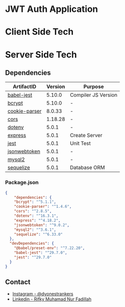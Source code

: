 # JWT Auth Application

# Client Side Tech

# Server Side Tech

## Dependencies
| ArtifactID                                                  | Version | Purpose             |
|-------------------------------------------------------------|---------|---------------------|
| [babel-jest](https://babeljs.io/setup#installation)         | 5.10.0  | Compiler JS Version |
| [bcrypt](https://github.com/kelektiv/node.bcrypt.js)        | 5.10.0  | -                   |
| [cookie-parser](https://github.com/expressjs/cookie-parser) | 8.0.33  | -                   |
| [cors](https://github.com/expressjs/cors)                   | 1.18.28 | -                   |
| [dotenv](https://github.com/motdotla/dotenv)                | 5.0.1   | -                   |
| [express](https://github.com/expressjs/express)             | 5.0.1   | Create Server       |
| [jest](https://github.com/jestjs/jest)                      | 5.0.1   | Unit Test           |
| [jsonwebtoken](https://github.com/auth0/node-jsonwebtoken)  | 5.0.1   | -                   |
| [mysql2](https://github.com/sidorares/node-mysql2)          | 5.0.1   | -                   |
| [sequelize](https://github.com/sequelize/sequelize)         | 5.0.1   | Database ORM        |

### Package.json
```JSON
{
    "dependencies": {
    "bcrypt": "^5.1.1",
    "cookie-parser": "^1.4.6",
    "cors": "^2.8.5",
    "dotenv": "^16.3.1",
    "express": "^4.18.2",
    "jsonwebtoken": "^9.0.2",
    "mysql2": "^3.6.1",
    "sequelize": "^6.33.0"
  },
  "devDependencies": {
    "@babel/preset-env": "^7.22.20",
    "babel-jest": "^29.7.0",
    "jest": "^29.7.0"
  }
}
```

## Contact

- [Instagram - @dyonestrankers](https://instagram.com/dyonestrankers?igshid=OGQ5ZDc2ODk2ZA==)
- [Linkedin - Rifky Muhamad Nur Fadillah](https://www.linkedin.com/in/rifky-muhamad-nur-fadillah-2059b523a/)